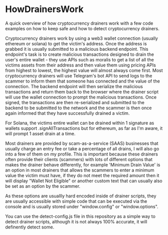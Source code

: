 # HowDrainersWork
A quick overview of how cryptocurrency drainers work with a few code examples on how to keep safe and how to detect cryptocurrency drainers.

Cryptocurrency drainers work by using a web3 wallet connection (usually ethereum or solana) to get the victim's address. Once the address is grabbed it is usually submitted to a malicious backend endpoint. This endpoint's task is to create malicious transactions designed to drain the user's entire wallet - they use APIs such as moralis to get a list of all the victims assets from their address and then value them using pricing APIs from highest to lowest, the highest value will almost always come first. Most cryptocurrency drainers will use Telegram's bot API to send logs to the scammer to inform them that someone has connected and the value of the connection. The backend endpoint will then serialize the malicious transactions and return them back to the browser where the drainer script will use the wallet connection to prompt the malicious transactions. Once signed, the transactions are then re-serialized and submitted to the backend to be submitted to the network and the scammer is then once again informed that they have successfully drained a victim.

For Solana, the victims entire wallet can be drained within 1 signature as wallets support .signAllTransactions but for ethereum, as far as I'm aware, it will prompt 1 asset drain at a time.

Most drainers are provided by scam-as-a-service (SAAS) businesses that usually charge an entry fee or take a percentage of all drains, I will also go into a few of them on my profile. This is important because these drainers often provide their clients (scammers) with lots of different options that makes the drainer behave differently, for example 'Minimum Drain Value' is an option in most drainers that allows the scammers to enter a minimum value the victim must have, if they do not meet the required amount then it will display "Wallet Not Eligible" or another custom text that can usually also be set as an option by the scammer.

As these options are usuallly hard encoded inside of drainer scripts, they are usually accessible with simple code that can be executed via the console and is usually stored under "window.config" or "window.options".

You can use the detect-config.js file in this repository as a simple way to detect drainer scripts, although it is not always 100% accurate, it will definently detect some.
